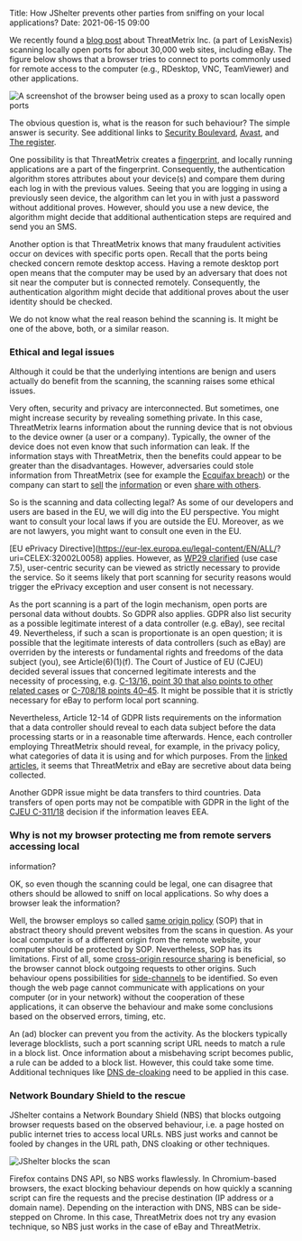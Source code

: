 Title: How JShelter prevents other parties from sniffing on your local
applications? Date: 2021-06-15 09:00

We recently found a [blog
post](https://blog.nem.ec/2020/05/24/ebay-port-scanning/) about ThreatMetrix
Inc. (a part of LexisNexis) scanning locally open ports for about 30,000 web
sites, including eBay. The figure below shows that a browser tries to connect to
ports commonly used for remote access to the computer (e.g., RDesktop, VNC,
TeamViewer) and other applications.

![A screenshot of the browser being used as a proxy to scan locally open
ports]({attach}/images/portscan-1_captured_traffic.png)

The obvious question is, what is the reason for such behaviour? The simple answer
is security. See additional links to [Security
Boulevard](https://securityboulevard.com/2020/05/is-ebay-port-scanning-your-pc-probably/),
[Avast](https://blog.avast.com/why-is-ebay-port-scanning-my-computer-avast), and
[The register](https://www.theregister.com/2020/05/26/ebay_port_scans_your_pc/).

One possibility is that ThreatMetrix creates a
[fingerprint](https://arxiv.org/pdf/1905.01051.pdf), and locally running
applications are a part of the fingerprint. Consequently, the authentication
algorithm stores attributes about your device(s) and compare them during each
log in with the previous values. Seeing that you are logging in using a
previously seen device, the algorithm can let you in with just a password
without additional proves. However, should you use a new device, the algorithm
might decide that additional authentication steps are required and send you an
SMS.

Another option is that ThreatMetrix knows that many fraudulent activities occur
on devices with specific ports open. Recall that the ports being checked concern
remote desktop access. Having a remote desktop port open means that the computer
may be used by an adversary that does not sit near the computer but is connected
remotely. Consequently, the authentication algorithm might decide that
additional proves about the user identity should be checked.

We do not know what the real reason behind the scanning is. It might be one of
the above, both, or a similar reason.

### Ethical and legal issues

Although it could be that the underlying intentions are benign and users actually
do benefit from the scanning, the scanning raises some ethical issues.

Very often, security and privacy are interconnected. But sometimes, one might
increase security by revealing something private. In this case, ThreatMetrix
learns information about the running device that is not obvious to the device
owner (a user or a company). Typically, the owner of the device does not even
know that such information can leak. If the information stays with ThreatMetrix,
then the benefits could appear to be greater than the disadvantages. However,
adversaries could stole information from ThreatMetrix (see for example the
[Ecquifax breach](https://en.wikipedia.org/wiki/2017_Equifax_data_breach)) or
the company can start to
[sell](https://www.vice.com/en/article/qjdkq7/avast-antivirus-sells-user-browsing-data-investigation)
the
[information](https://www.pcmag.com/news/the-cost-of-avasts-free-antivirus-companies-can-spy-on-your-clicks)
or even [share with others](https://brave.com/rtb-evidence/).

So is the scanning and data collecting legal? As some of our developers and users
are based in the EU, we will dig into the EU perspective. You might want to
consult your local laws if you are outside the EU. Moreover, as we are not
lawyers, you might want to consult one even in the EU.

[EU ePrivacy Directive](https://eur-lex.europa.eu/legal-content/EN/ALL/?
uri=CELEX:32002L0058) applies. However, as [WP29
clarified](https://ec.europa.eu/justice/article-29/documentation/opinion-recommendation/files/2014/wp224_en.pdf)
(use case 7.5), user-centric security can be viewed as strictly necessary to
provide the service. So it seems likely that port scanning for security reasons
would trigger the ePrivacy exception and user consent is not necessary.

As the port scanning is a part of the login mechanism, open ports are personal
data without doubts. So GDPR also applies. GDPR also list security as a possible
legitimate interest of a data controller (e.g. eBay), see recital 49.
Nevertheless, if such a scan is proportionate is an open question; it is
possible that the legitimate interests of data controllers (such as eBay) are
overriden by the interests or fundamental rights and freedoms of the data
subject (you), see Article(6)(1)(f). The Court of Justice of EU (CJEU) decided
several issues that concerned legitimate interests and the necessity of
processing, e.g. [C-13/16, point 30 that also points to other related
cases](https://curia.europa.eu/juris/liste.jsf?num=C-13/16) or [C-708/18 points
40–45](https://curia.europa.eu/juris/liste.jsf?num=C-708/18). It might be
possible that it is strictly necessary for eBay to perform local port scanning.

Nevertheless, Article 12-14 of GDPR lists requirements on the information that a
data controller should reveal to each data subject before the data processing
starts or in a reasonable time afterwards. Hence, each controller employing
ThreatMetrix should reveal, for example, in the privacy policy, what categories
of data it is using and for which purposes. From the
[linked](https://blog.avast.com/why-is-ebay-port-scanning-my-computer-avast)
[articles](https://www.theregister.com/2020/05/26/ebay_port_scans_your_pc/), it
seems that ThreatMetrix and eBay are secretive about data being collected.

Another GDPR issue might be data transfers to third countries. Data transfers of
open ports may not be compatible with GDPR in the light of the [CJEU
C-311/18](https://curia.europa.eu/juris/liste.jsf?num=C-311/18) decision if the
information leaves EEA.

### Why is not my browser protecting me from remote servers accessing local
information?

OK, so even though the scanning could be legal, one can disagree that others
should be allowed to sniff on local applications. So why does a browser leak the
information?

Well, the browser employs so called [same origin
policy](https://developer.mozilla.org/en-US/docs/Web/Security/Same-origin_policy)
(SOP) that in abstract theory should prevent websites from the scans in
question. As your local computer is of a different origin from the remote
website, your computer should be protected by SOP. Nevertheless, SOP has its
limitations. First of all, some [cross-origin resource
sharing](https://developer.mozilla.org/en-US/docs/Web/HTTP/CORS) is beneficial,
so the browser cannot block outgoing requests to other origins. Such behaviour
opens possibilities for
[side-channels](https://www.forcepoint.com/sites/default/files/resources/files/report-attacking-internal-network-en_0.pdf)
to be identified. So even though the web page cannot communicate with
applications on your computer (or in your network) without the cooperation of
these applications, it can observe the behaviour and make some conclusions based
on the observed errors, timing, etc.

An (ad) blocker can prevent you from the activity. As the blockers typically
leverage blocklists, such a port scanning script URL needs to match a rule in a
block list. Once information about a misbehaving script becomes public, a rule
can be added to a block list. However, this could take some time. Additional
techniques like [DNS
de-cloaking](https://blog.lukaszolejnik.com/large-scale-analysis-of-dns-based-tracking-evasion-broad-data-leaks-included/)
need to be applied in this case.

### Network Boundary Shield to the rescue

JShelter contains a Network Boundary Shield (NBS) that blocks outgoing browser
requests based on the observed behaviour, i.e. a page hosted on public internet
tries to access local URLs. NBS just works and cannot be fooled by changes in
the URL path, DNS cloaking or other techniques.

![JShelter blocks the scan]({attach}/images/portscan-2_request_blocked.png)

Firefox contains DNS API, so NBS works flawlessly. In Chromium-based browsers,
the exact blocking behaviour depends on how quickly a scanning script can fire
the requests and the precise destination (IP address or a domain name).
Depending on the interaction with DNS, NBS can be side-stepped on Chrome. In
this case, ThreatMetrix does not try any evasion technique, so NBS just works in
the case of eBay and ThreatMetrix.

